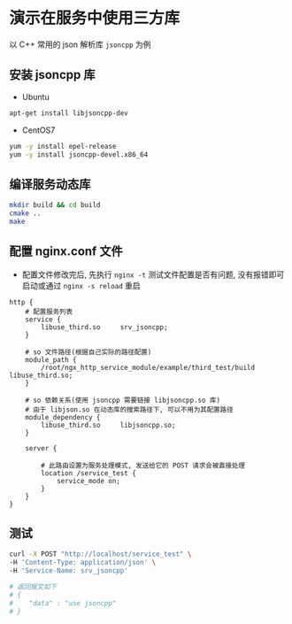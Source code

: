 # 演示在服务中使用三方库

以 C++ 常用的 json 解析库 `jsoncpp` 为例

## 安装 jsoncpp 库
* Ubuntu
```bash
apt-get install libjsoncpp-dev
```

* CentOS7
```bash
yum -y install epel-release
yum -y install jsoncpp-devel.x86_64
```

## 编译服务动态库
```bash
mkdir build && cd build
cmake ..
make
```

## 配置 nginx.conf 文件
* 配置文件修改完后, 先执行 `nginx -t` 测试文件配置是否有问题, 没有报错即可启动或通过 `nginx -s reload` 重启
```nginx
http {
    # 配置服务列表
    service {
        libuse_third.so     srv_jsoncpp;
    }

    # so 文件路径(根据自己实际的路径配置)
    module_path {
        /root/ngx_http_service_module/example/third_test/build  libuse_third.so;
    }

    # so 依赖关系(使用 jsoncpp 需要链接 libjsoncpp.so 库)
    # 由于 libjson.so 在动态库的搜索路径下, 可以不用为其配置路径
    module_dependency {
        libuse_third.so     libjsoncpp.so;
    }

    server {
        
        # 此路由设置为服务处理模式, 发送给它的 POST 请求会被直接处理
        location /service_test {
            service_mode on;
        }
    }
}
```

## 测试
```bash
curl -X POST "http://localhost/service_test" \
-H 'Content-Type: application/json' \
-H 'Service-Name: srv_jsoncpp'

# 返回报文如下
# {
#    "data" : "use jsoncpp"
# }
```